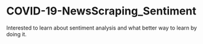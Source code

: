 # COVID-19-NewsScraping_Sentiment
Interested to learn about sentiment analysis and what better way to learn by doing it. 
